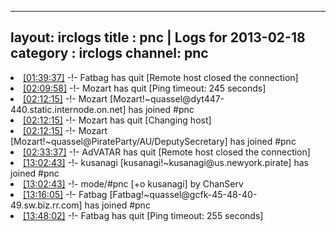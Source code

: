 
---
layout: irclogs
title : pnc | Logs for 2013-02-18
category : irclogs
channel: pnc
---
<li class="logitem"><a href="#01:39:37" name="01:39:37" class="time">[01:39:37]</a> -!- <span class="quit">Fatbag</span> has quit [Remote host closed the connection] </li>
<li class="logitem"><a href="#02:09:58" name="02:09:58" class="time">[02:09:58]</a> -!- <span class="quit">Mozart</span> has quit [Ping timeout: 245 seconds] </li>
<li class="logitem"><a href="#02:12:15" name="02:12:15" class="time">[02:12:15]</a> -!- <span class="join">Mozart</span> [Mozart!~quassel@dyt447-440.static.internode.on.net] has joined #pnc </li>
<li class="logitem"><a href="#02:12:15" name="02:12:15" class="time">[02:12:15]</a> -!- <span class="quit">Mozart</span> has quit [Changing host] </li>
<li class="logitem"><a href="#02:12:15" name="02:12:15" class="time">[02:12:15]</a> -!- <span class="join">Mozart</span> [Mozart!~quassel@PirateParty/AU/DeputySecretary] has joined #pnc </li>
<li class="logitem"><a href="#02:33:37" name="02:33:37" class="time">[02:33:37]</a> -!- <span class="quit">AdVATAR</span> has quit [Remote host closed the connection] </li>
<li class="logitem"><a href="#13:02:43" name="13:02:43" class="time">[13:02:43]</a> -!- <span class="join">kusanagi</span> [kusanagi!~kusanagi@us.newyork.pirate] has joined #pnc </li>
<li class="logitem"><a href="#13:02:43" name="13:02:43" class="time">[13:02:43]</a> -!- mode/<span class="mode">#pnc</span> [+o kusanagi] by ChanServ </li>
<li class="logitem"><a href="#13:16:05" name="13:16:05" class="time">[13:16:05]</a> -!- <span class="join">Fatbag</span> [Fatbag!~quassel@gcfk-45-48-40-49.sw.biz.rr.com] has joined #pnc </li>
<li class="logitem"><a href="#13:48:02" name="13:48:02" class="time">[13:48:02]</a> -!- <span class="quit">Fatbag</span> has quit [Ping timeout: 255 seconds] </li>


